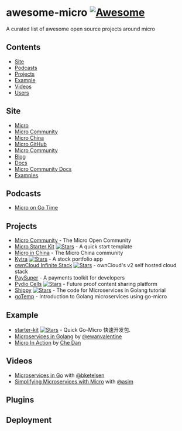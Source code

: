 # awesome-micro [![Awesome](https://awesome.re/badge.svg)](https://awesome.re)

A curated list of awesome open source projects around micro


## Contents

- [Site](#Site)
- [Podcasts](#podcasts)
- [Projects](#projects)
- [Example](#Example)
- [Videos](#videos)
- [Users](#users)

## Site

- [Micro](https://m3o.com)
- [Micro Community](https://micro.arch.run)
- [Micro China](https://microhq.cn)
- [Micro GitHub](https://github.com/micro)
- [Micro Community](https://github.com/micro)
- [Blog](https://medium.com/microhq)
- [Docs](https://dev.m3o.com)
- [Micro Community Docs](https://dev.micro.arch.wiki/)
- [Examples](https://github.com/micro/examples)


## Podcasts

- [Micro on Go Time](https://changelog.com/gotime/8)

## Projects

- [Micro Community](https://github.com/micro-community) - The Micro Open Community
- [Micro Starter Kit](https://github.com/xmlking/micro-starter-kit)  [![Stars](https://img.shields.io/github/stars/xmlking/micro-starter-kit.svg)](https://github.com/xmlking/micro-starter-kit) - A quick start template 
- [Micro in China](https://github.com/micro-in-cn) - The Micro China community
- [Kytra](https://github.com/microhq/portfolio) [![Stars](https://img.shields.io/github/stars/microhq/portfolio.svg)](https://github.com/microhq/portfoliot) - A stock portfolio app 
- [ownCloud Infinite Stack](https://github.com/owncloud/ocis) [![Stars](https://img.shields.io/github/stars/owncloud/ocis.svg)](https://github.com/owncloud/ocis) - ownCloud's v2 self hosted cloud stack
- [PaySuper](https://github.com/paysuper) - A payments toolkit for developers
- [Pydio Cells](https://github.com/pydio/cells) [![Stars](https://img.shields.io/github/stars/pydio/cells.svg)](https://github.com/pydio/cells) - Future proof content sharing platform
- [Shippy](https://github.com/EwanValentine/shippy) [![Stars](https://img.shields.io/github/stars/EwanValentine/shippy.svg)](https://github.com/EwanValentine/shippy) - The code for Microservices in Golang tutorial
- [goTemp](https://bitbucket.org/Bolbeck/gotemp/src/master) -  Introduction to Golang microservices using go-micro


## Example

* [starter-kit](https://github.com/micro-in-cn/starter-kit) [![Stars](https://img.shields.io/github/stars/micro-in-cn/starter-kit.svg)](https://github.com/micro-in-cn/starter-kit) - Quick Go-Micro 快速开发包.
* [Microservices in Golang](https://ewanvalentine.io/microservices-in-golang-part-1/) by [@ewanvalentine](https://github.com/ewanvalentine)
* [Micro In Action](https://medium.com/@dche423/micro-in-action-1be29b057f2d) by [Che Dan
](https://twitter.com/dche423)

## Videos

- [Microservices in Go](https://www.youtube.com/watch?v=OcjMi9cXItY) with [@bketelsen](https://github.com/bketelsen)
- [Simplifying Microservices with Micro](https://www.youtube.com/watch?v=xspaDovwk34) with [@asim](https://www.youtube.com/watch?v=xspaDovwk34)


## Plugins


## Deployment

